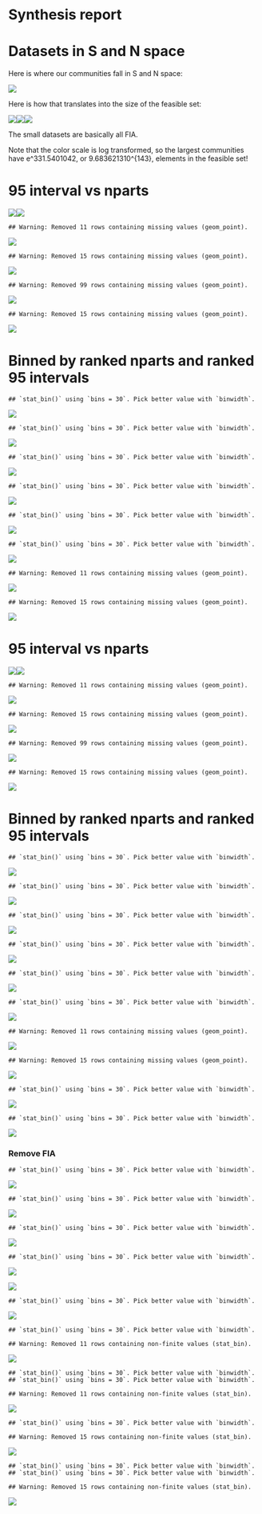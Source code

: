 Synthesis report
================

# Datasets in S and N space

Here is where our communities fall in S and N space:

![](figs_files/figure-gfm/datasets%20in%20s%20and%20n%20space-1.png)<!-- -->

Here is how that translates into the size of the feasible set:

![](figs_files/figure-gfm/size%20of%20fs-1.png)<!-- -->![](figs_files/figure-gfm/size%20of%20fs-2.png)<!-- -->![](figs_files/figure-gfm/size%20of%20fs-3.png)<!-- -->

The small datasets are basically all FIA.

Note that the color scale is log transformed, so the largest communities
have e^331.5401042, or 9.683621310^{143}, elements in the feasible set\!

# 95 interval vs nparts

![](figs_files/figure-gfm/95%20interval-1.png)<!-- -->![](figs_files/figure-gfm/95%20interval-2.png)<!-- -->

    ## Warning: Removed 11 rows containing missing values (geom_point).

![](figs_files/figure-gfm/95%20ratio%20v%20nparts%20scatter-1.png)<!-- -->

    ## Warning: Removed 15 rows containing missing values (geom_point).

![](figs_files/figure-gfm/95%20ratio%20v%20nparts%20scatter-2.png)<!-- -->

    ## Warning: Removed 99 rows containing missing values (geom_point).

![](figs_files/figure-gfm/percentiles%20v%2095%20interval-1.png)<!-- -->

    ## Warning: Removed 15 rows containing missing values (geom_point).

![](figs_files/figure-gfm/percentiles%20v%2095%20interval-2.png)<!-- -->

# Binned by ranked nparts and ranked 95 intervals

    ## `stat_bin()` using `bins = 30`. Pick better value with `binwidth`.

![](figs_files/figure-gfm/binned%20skew-1.png)<!-- -->

    ## `stat_bin()` using `bins = 30`. Pick better value with `binwidth`.

![](figs_files/figure-gfm/binned%20skew-2.png)<!-- -->

    ## `stat_bin()` using `bins = 30`. Pick better value with `binwidth`.

![](figs_files/figure-gfm/binned%20skew-3.png)<!-- -->

    ## `stat_bin()` using `bins = 30`. Pick better value with `binwidth`.

![](figs_files/figure-gfm/binned%20simpson-1.png)<!-- -->

    ## `stat_bin()` using `bins = 30`. Pick better value with `binwidth`.

![](figs_files/figure-gfm/binned%20simpson-2.png)<!-- -->

    ## `stat_bin()` using `bins = 30`. Pick better value with `binwidth`.

![](figs_files/figure-gfm/binned%20simpson-3.png)<!-- -->

    ## Warning: Removed 11 rows containing missing values (geom_point).

![](figs_files/figure-gfm/relationships%20in%20nparts%20bins-1.png)<!-- -->

    ## Warning: Removed 15 rows containing missing values (geom_point).

![](figs_files/figure-gfm/relationships%20in%20nparts%20bins-2.png)<!-- -->

# 95 interval vs nparts

![](figs_files/figure-gfm/1t%2095%20interval-1.png)<!-- -->![](figs_files/figure-gfm/1t%2095%20interval-2.png)<!-- -->

    ## Warning: Removed 11 rows containing missing values (geom_point).

![](figs_files/figure-gfm/1t%2095%20ratio%20v%20nparts%20scatter-1.png)<!-- -->

    ## Warning: Removed 15 rows containing missing values (geom_point).

![](figs_files/figure-gfm/1t%2095%20ratio%20v%20nparts%20scatter-2.png)<!-- -->

    ## Warning: Removed 99 rows containing missing values (geom_point).

![](figs_files/figure-gfm/1t%20percentiles%20v%2095%20interval-1.png)<!-- -->

    ## Warning: Removed 15 rows containing missing values (geom_point).

![](figs_files/figure-gfm/1t%20percentiles%20v%2095%20interval-2.png)<!-- -->

# Binned by ranked nparts and ranked 95 intervals

    ## `stat_bin()` using `bins = 30`. Pick better value with `binwidth`.

![](figs_files/figure-gfm/1t%20binned%20skew-1.png)<!-- -->

    ## `stat_bin()` using `bins = 30`. Pick better value with `binwidth`.

![](figs_files/figure-gfm/1t%20binned%20skew-2.png)<!-- -->

    ## `stat_bin()` using `bins = 30`. Pick better value with `binwidth`.

![](figs_files/figure-gfm/1t%20binned%20skew-3.png)<!-- -->

    ## `stat_bin()` using `bins = 30`. Pick better value with `binwidth`.

![](figs_files/figure-gfm/1t%20binned%20simpson-1.png)<!-- -->

    ## `stat_bin()` using `bins = 30`. Pick better value with `binwidth`.

![](figs_files/figure-gfm/1t%20binned%20simpson-2.png)<!-- -->

    ## `stat_bin()` using `bins = 30`. Pick better value with `binwidth`.

![](figs_files/figure-gfm/1t%20binned%20simpson-3.png)<!-- -->

    ## Warning: Removed 11 rows containing missing values (geom_point).

![](figs_files/figure-gfm/1t%20relationships%20in%20nparts%20bins-1.png)<!-- -->

    ## Warning: Removed 15 rows containing missing values (geom_point).

![](figs_files/figure-gfm/1t%20relationships%20in%20nparts%20bins-2.png)<!-- -->

    ## `stat_bin()` using `bins = 30`. Pick better value with `binwidth`.

![](figs_files/figure-gfm/overall%20relationships-1.png)<!-- -->

    ## `stat_bin()` using `bins = 30`. Pick better value with `binwidth`.

![](figs_files/figure-gfm/overall%20relationships-2.png)<!-- -->

### Remove FIA

    ## `stat_bin()` using `bins = 30`. Pick better value with `binwidth`.

![](figs_files/figure-gfm/overall%20relationships%20no%20fia-1.png)<!-- -->

    ## `stat_bin()` using `bins = 30`. Pick better value with `binwidth`.

![](figs_files/figure-gfm/overall%20relationships%20no%20fia-2.png)<!-- -->

    ## `stat_bin()` using `bins = 30`. Pick better value with `binwidth`.

![](figs_files/figure-gfm/overall%20relationships%20by%20da%20t-1.png)<!-- -->

    ## `stat_bin()` using `bins = 30`. Pick better value with `binwidth`.

![](figs_files/figure-gfm/overall%20relationships%20by%20da%20t-2.png)<!-- -->

![](figs_files/figure-gfm/gentry-1.png)<!-- -->

    ## `stat_bin()` using `bins = 30`. Pick better value with `binwidth`.

![](figs_files/figure-gfm/gentry-2.png)<!-- -->

    ## `stat_bin()` using `bins = 30`. Pick better value with `binwidth`.

    ## Warning: Removed 11 rows containing non-finite values (stat_bin).

![](figs_files/figure-gfm/1t%20hists-1.png)<!-- -->

    ## `stat_bin()` using `bins = 30`. Pick better value with `binwidth`.
    ## `stat_bin()` using `bins = 30`. Pick better value with `binwidth`.

    ## Warning: Removed 11 rows containing non-finite values (stat_bin).

![](figs_files/figure-gfm/1t%20hists-2.png)<!-- -->

    ## `stat_bin()` using `bins = 30`. Pick better value with `binwidth`.

    ## Warning: Removed 15 rows containing non-finite values (stat_bin).

![](figs_files/figure-gfm/1t%20hists-3.png)<!-- -->

    ## `stat_bin()` using `bins = 30`. Pick better value with `binwidth`.
    ## `stat_bin()` using `bins = 30`. Pick better value with `binwidth`.

    ## Warning: Removed 15 rows containing non-finite values (stat_bin).

![](figs_files/figure-gfm/1t%20hists-4.png)<!-- -->
